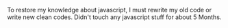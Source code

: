To restore my knowledge about javascript, I must rewrite my old code or write new clean codes. Didn't touch any javascript stuff for about 5 Months.